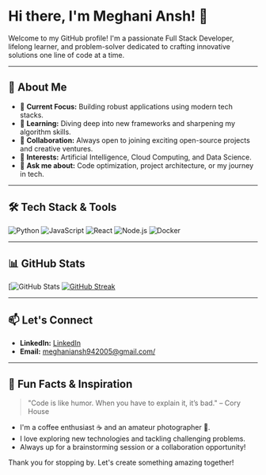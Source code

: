 # Hi there, I'm Meghani Ansh! 👋

Welcome to my GitHub profile! I'm a passionate Full Stack Developer, lifelong learner, and problem-solver dedicated to crafting innovative solutions one line of code at a time.

---

## 🚀 About Me

- 🔭 **Current Focus:** Building robust applications using modern tech stacks.
- 🌱 **Learning:** Diving deep into new frameworks and sharpening my algorithm skills.
- 👯 **Collaboration:** Always open to joining exciting open-source projects and creative ventures.
- 🤔 **Interests:** Artificial Intelligence, Cloud Computing, and Data Science.
- 💬 **Ask me about:** Code optimization, project architecture, or my journey in tech.

---

## 🛠️ Tech Stack & Tools

![Python](https://img.shields.io/badge/-Python-3776AB?style=for-the-badge&logo=python&logoColor=white)
![JavaScript](https://img.shields.io/badge/-JavaScript-F7DF1E?style=for-the-badge&logo=javascript&logoColor=black)
![React](https://img.shields.io/badge/-React-61DAFB?style=for-the-badge&logo=react&logoColor=black)
![Node.js](https://img.shields.io/badge/-Node.js-339933?style=for-the-badge&logo=nodedotjs&logoColor=white)
![Docker](https://img.shields.io/badge/-Docker-2496ED?style=for-the-badge&logo=docker&logoColor=white)

---

## 📊 GitHub Stats

[![GitHub Stats](https://github.com/Ansh-94)
[![GitHub Streak](https://github-readme-streak-stats.herokuapp.com/?user=your-username&theme=radical)](https://github.com/Ansh-94)

---

## 📫 Let's Connect

- **LinkedIn:** [LinkedIn]((https://www.linkedin.com/in/meghani-ansh-340785298/))
- **Email:** [meghaniansh942005@gmail.com/](meghaniansh942005@gmail.com)

---

## 🌟 Fun Facts & Inspiration

> "Code is like humor. When you have to explain it, it’s bad." – Cory House

- I'm a coffee enthusiast ☕ and an amateur photographer 📸.
- I love exploring new technologies and tackling challenging problems.
- Always up for a brainstorming session or a collaboration opportunity!

Thank you for stopping by. Let's create something amazing together!
